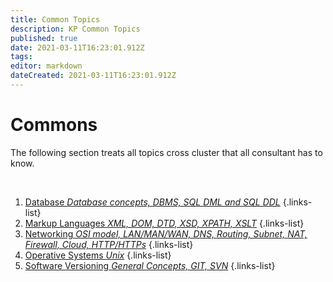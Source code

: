 ```yaml
---
title: Common Topics
description: KP Common Topics
published: true
date: 2021-03-11T16:23:01.912Z
tags: 
editor: markdown
dateCreated: 2021-03-11T16:23:01.912Z
---
```


# Commons

The following section treats all topics cross cluster that all consultant has to know.
<p>&nbsp;</p>

1. [Database *Database concepts, DBMS, SQL DML and SQL DDL*](/training/commons/db)
{.links-list}
2. [Markup Languages *XML, DOM, DTD, XSD, XPATH, XSLT*](/training/commons/markup)
{.links-list}
3. [Networking *OSI model, LAN/MAN/WAN, DNS, Routing, Subnet, NAT, Firewall, Cloud, HTTP/HTTPs*](/training/commons/networking)
{.links-list}
4. [Operative Systems *Unix*](/training/commons/os)
{.links-list}
5. [Software Versioning *General Concepts, GIT, SVN*](/training/commons/versioning)
{.links-list}